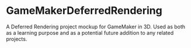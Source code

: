 # GameMakerDeferredRendering

A Deferred Rendering project mockup for GameMaker in 3D. Used as both as a learning purpose and as a potential future addition to any related projects.
